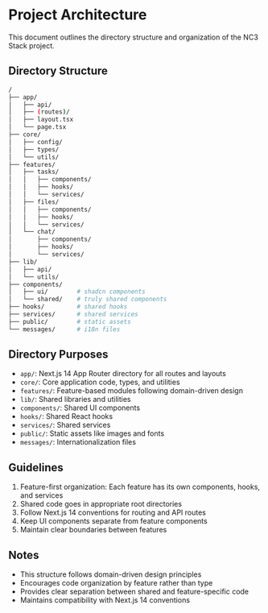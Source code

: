 # Project Architecture

This document outlines the directory structure and organization of the NC3 Stack project.

## Directory Structure 

```bash
/
├── app/
│   ├── api/
│   ├── (routes)/
│   ├── layout.tsx
│   └── page.tsx
├── core/
│   ├── config/
│   ├── types/
│   └── utils/
├── features/
│   ├── tasks/
│   │   ├── components/
│   │   ├── hooks/
│   │   └── services/
│   ├── files/
│   │   ├── components/
│   │   ├── hooks/
│   │   └── services/
│   └── chat/
│       ├── components/
│       ├── hooks/
│       └── services/
├── lib/
│   ├── api/
│   └── utils/
├── components/
│   ├── ui/        # shadcn components
│   └── shared/    # truly shared components
├── hooks/         # shared hooks
├── services/      # shared services
├── public/        # static assets
└── messages/      # i18n files
```

## Directory Purposes

- `app/`: Next.js 14 App Router directory for all routes and layouts
- `core/`: Core application code, types, and utilities
- `features/`: Feature-based modules following domain-driven design
- `lib/`: Shared libraries and utilities
- `components/`: Shared UI components
- `hooks/`: Shared React hooks
- `services/`: Shared services
- `public/`: Static assets like images and fonts
- `messages/`: Internationalization files

## Guidelines

1. Feature-first organization: Each feature has its own components, hooks, and services
2. Shared code goes in appropriate root directories
3. Follow Next.js 14 conventions for routing and API routes
4. Keep UI components separate from feature components
5. Maintain clear boundaries between features

## Notes

- This structure follows domain-driven design principles
- Encourages code organization by feature rather than type
- Provides clear separation between shared and feature-specific code
- Maintains compatibility with Next.js 14 conventions
